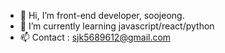 - 👋 Hi, I’m front-end developer, soojeong.
- 🌱 I’m currently learning javascript/react/python
- 📫 Contact : sjk5689612@gmail.com

<!---
soojeongkimkr/soojeongkimkr is a ✨ special ✨ repository because its `README.md` (this file) appears on your GitHub profile.
You can click the Preview link to take a look at your changes.
--->
